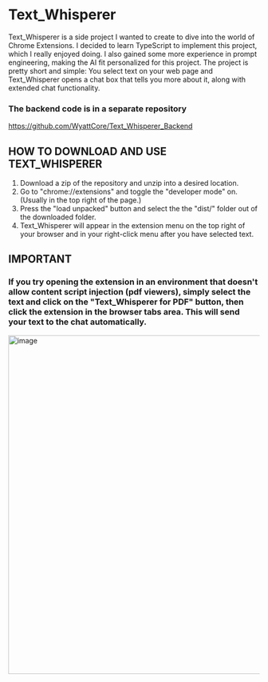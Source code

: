 # Text_Whisperer

Text_Whisperer is a side project I wanted to create to dive into the world of Chrome Extensions. I decided to learn TypeScript to implement this project, which I really enjoyed doing. I also gained some more experience in prompt engineering, making the AI fit personalized for this project. The project is pretty short and simple: You select text on your web page and Text_Whisperer opens a chat box that tells you more about it, along with extended chat functionality.

### The backend code is in a separate repository

https://github.com/WyattCore/Text_Whisperer_Backend


## HOW TO DOWNLOAD AND USE TEXT_WHISPERER

1) Download a zip of the repository and unzip into a desired location.
2) Go to "chrome://extensions" and toggle the "developer mode" on. (Usually in the top right of the page.)
3) Press the "load unpacked" button and select the the "dist/" folder out of the downloaded folder.
4) Text_Whisperer will appear in the extension menu on the top right of your browser and in your right-click menu after you have selected text.

## IMPORTANT

### If you try opening the extension in an environment that doesn't allow content script injection (pdf viewers), simply select the text and click on the "Text_Whisperer for PDF" button, then click the extension in the browser tabs area. This will send your text to the chat automatically.
<img width="1130" height="677" alt="image" src="https://github.com/user-attachments/assets/3888912e-5d55-4dd0-9395-026cf5136b56" />
